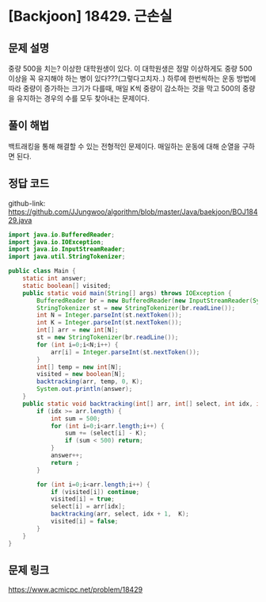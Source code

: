 
# [Backjoon] 18429. 근손실

## 문제 설명

중량 500을 치는? 이상한 대학원생이 있다. 이 대학원생은 정말 이상하게도 중량 500이상을 꼭 유지해야 하는 병이 있다???(그렇다고치자..)
하루에 한번씩하는 운동 방법에 따라 중량이 증가하는 크기가 다를때, 매일 K씩 중량이 감소하는 것을 막고 500의 중량을 유지하는 경우의 수를 모두 찾아내는 문제이다. 

## 풀이 해법

백트래킹을 통해 해결할 수 있는 전형적인 문제이다. 매일하는 운동에 대해 순열을 구하면 된다.

## 정답 코드

github-link: https://github.com/JJungwoo/algorithm/blob/master/Java/baekjoon/BOJ18429.java

```java
import java.io.BufferedReader;
import java.io.IOException;
import java.io.InputStreamReader;
import java.util.StringTokenizer;

public class Main {
    static int answer;
    static boolean[] visited;
    public static void main(String[] args) throws IOException {
        BufferedReader br = new BufferedReader(new InputStreamReader(System.in));
        StringTokenizer st = new StringTokenizer(br.readLine());
        int N = Integer.parseInt(st.nextToken());
        int K = Integer.parseInt(st.nextToken());
        int[] arr = new int[N];
        st = new StringTokenizer(br.readLine());
        for (int i=0;i<N;i++) {
            arr[i] = Integer.parseInt(st.nextToken());
        }
        int[] temp = new int[N];
        visited = new boolean[N];
        backtracking(arr, temp, 0, K);
        System.out.println(answer);
    }
    public static void backtracking(int[] arr, int[] select, int idx, int K) {
        if (idx >= arr.length) {
            int sum = 500;
            for (int i=0;i<arr.length;i++) {
                sum += (select[i] - K);
                if (sum < 500) return;
            }
            answer++;
            return ;
        }

        for (int i=0;i<arr.length;i++) {
            if (visited[i]) continue;
            visited[i] = true;
            select[i] = arr[idx];
            backtracking(arr, select, idx + 1,  K);
            visited[i] = false;
        }
    }
}
```

## 문제 링크

https://www.acmicpc.net/problem/18429
